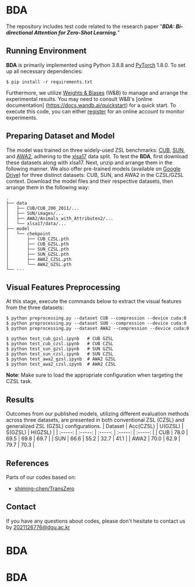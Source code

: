 # BDA
The repository includes test code related to the research paper "***BDA: Bi-directional Attention for Zero-Shot Learning.***"
## Running Environment

**BDA** is primarily implemented using Python 3.8.8 and [PyTorch](https://pytorch.org/) 1.8.0. To set up all necessary dependencies:
```
$ pip install -r requirements.txt
```
Furthermore, we utilize [Weights & Biases](https://wandb.ai/site) (W&B) to manage and arrange the experimental results. You may need to consult W&B's [online documentation]
(https://docs.wandb.ai/quickstart) for a quick start. To execute this code, you can either [register](https://app.wandb.ai/login?signup=true) for an online account to monitor experiments.

## Preparing Dataset and Model
The model was trained on three widely-used ZSL benchmarks: [CUB](http://www.vision.caltech.edu/visipedia/CUB-200-2011.html), [SUN](http://cs.brown.edu/~gmpatter/sunattributes.html), and [AWA2](http://cvml.ist.ac.at/AwA2/), adhering to the [xlsa17](http://datasets.d2.mpi-inf.mpg.de/xian/xlsa17.zip) data split. To test the **BDA**, first download these datasets along with xlsa17. Next, unzip and arrange them in the following manner.
We also offer pre-trained models (available on [Google Drive](https://drive.google.com/drive/folders/18Hr24iSPqb1oZGs6j7XT-y-VZZo3WWyI?usp=sharing)) for three distinct datasets: CUB, SUN, and AWA2 in the CZSL/GZSL context. Download the model files and their respective datasets, then arrange them in the following way:
``` 
. 
├── data 
│   ├── CUB/CUB_200_2011/... 
│   ├── SUN/images/... 
│   ├── AWA2/Animals_with_Attributes2/... 
│   └── xlsa17/data/... 
├── model 
│   └── chekpoint       
│       ├── CUB_CZSL.pth 
│       ├── CUB_GZSL.pth 
│       ├── SUN_CZSL.pth 
│       ├── SUN_GZSL.pth 
│       ├── AWA2_CZSL.pth 
│       └── AWA2_GZSL.pth 
└── ··· 
```

## Visual Features Preprocessing
At this stage, execute the commands below to extract the visual features from the three datasets:

```
$ python preprocessing.py --dataset CUB --compression --device cuda:0
$ python preprocessing.py --dataset SUN --compression --device cuda:0
$ python preprocessing.py --dataset AWA2 --compression --device cuda:0
```

```
$ python test_cub_gzsl.ipynb   # CUB GZSL
$ python test_cub_czsl.ipynb   # CUB CZSL
$ python test_sun_gzsl.ipynb   # SUN GZSL
$ python test_sun_czsl.ipynb   # SUN CZSL
$ python test_awa2_gzsl.ipynb  # AWA2 GZSL
$ python test_awa2_czsl.ipynb  # AWA2 CZSL
```
**Note**: 
Make sure to load the appropriate configuration when targeting the CZSL task.

## Results
Outcomes from our published models, utilizing different evaluation methods across three datasets, are presented in both conventional ZSL (CZSL) and generalized ZSL (GZSL) configurations.
| Dataset | Acc(CZSL) | U(GZSL) | S(GZSL) | H(GZSL) |
| :-----: | :-----: | :-----: | :-----: | :-----: |
| CUB | 78.0 | 69.5 | 69.8 | 69.7 |
| SUN | 66.6 | 55.2 | 32.7 | 41.1 |
| AWA2 | 70.0 | 62.9 | 79.7 | 70.3 |
## References
Parts of our codes based on:
* [shiming-chen/TransZero](https://github.com/shiming-chen/TransZero)
## Contact
If you have any questions about codes, please don't hesitate to contact us by 2021126776@dgu.ac.kr
# BDA
# BDA
